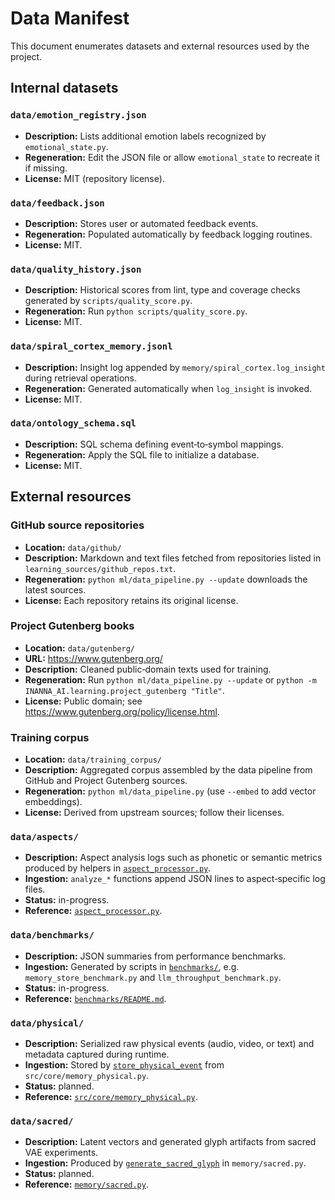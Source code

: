 # Data Manifest

This document enumerates datasets and external resources used by the project.

## Internal datasets

### `data/emotion_registry.json`
- **Description:** Lists additional emotion labels recognized by `emotional_state.py`.
- **Regeneration:** Edit the JSON file or allow `emotional_state` to recreate it if missing.
- **License:** MIT (repository license).

### `data/feedback.json`
- **Description:** Stores user or automated feedback events.
- **Regeneration:** Populated automatically by feedback logging routines.
- **License:** MIT.

### `data/quality_history.json`
- **Description:** Historical scores from lint, type and coverage checks generated by `scripts/quality_score.py`.
- **Regeneration:** Run `python scripts/quality_score.py`.
- **License:** MIT.

### `data/spiral_cortex_memory.jsonl`
- **Description:** Insight log appended by `memory/spiral_cortex.log_insight` during retrieval operations.
- **Regeneration:** Generated automatically when `log_insight` is invoked.
- **License:** MIT.

### `data/ontology_schema.sql`
- **Description:** SQL schema defining event‑to‑symbol mappings.
- **Regeneration:** Apply the SQL file to initialize a database.
- **License:** MIT.

## External resources

### GitHub source repositories
- **Location:** `data/github/`
- **Description:** Markdown and text files fetched from repositories listed in `learning_sources/github_repos.txt`.
- **Regeneration:** `python ml/data_pipeline.py --update` downloads the latest sources.
- **License:** Each repository retains its original license.

### Project Gutenberg books
- **Location:** `data/gutenberg/`
- **URL:** https://www.gutenberg.org/
- **Description:** Cleaned public‑domain texts used for training.
- **Regeneration:** Run `python ml/data_pipeline.py --update` or
  `python -m INANNA_AI.learning.project_gutenberg "Title"`.
- **License:** Public domain; see https://www.gutenberg.org/policy/license.html.

### Training corpus
- **Location:** `data/training_corpus/`
- **Description:** Aggregated corpus assembled by the data pipeline from GitHub and Project Gutenberg sources.
- **Regeneration:** `python ml/data_pipeline.py` (use `--embed` to add vector embeddings).
- **License:** Derived from upstream sources; follow their licenses.

### `data/aspects/`
- **Description:** Aspect analysis logs such as phonetic or semantic metrics produced by helpers in [`aspect_processor.py`](../aspect_processor.py).
- **Ingestion:** `analyze_*` functions append JSON lines to aspect‑specific log files.
- **Status:** in-progress.
- **Reference:** [`aspect_processor.py`](../aspect_processor.py).

### `data/benchmarks/`
- **Description:** JSON summaries from performance benchmarks.
- **Ingestion:** Generated by scripts in [`benchmarks/`](../benchmarks/), e.g. `memory_store_benchmark.py` and `llm_throughput_benchmark.py`.
- **Status:** in-progress.
- **Reference:** [`benchmarks/README.md`](../benchmarks/README.md).

### `data/physical/`
- **Description:** Serialized raw physical events (audio, video, or text) and metadata captured during runtime.
- **Ingestion:** Stored by [`store_physical_event`](../src/core/memory_physical.py) from `src/core/memory_physical.py`.
- **Status:** planned.
- **Reference:** [`src/core/memory_physical.py`](../src/core/memory_physical.py).

### `data/sacred/`
- **Description:** Latent vectors and generated glyph artifacts from sacred VAE experiments.
- **Ingestion:** Produced by [`generate_sacred_glyph`](../memory/sacred.py) in `memory/sacred.py`.
- **Status:** planned.
- **Reference:** [`memory/sacred.py`](../memory/sacred.py).
